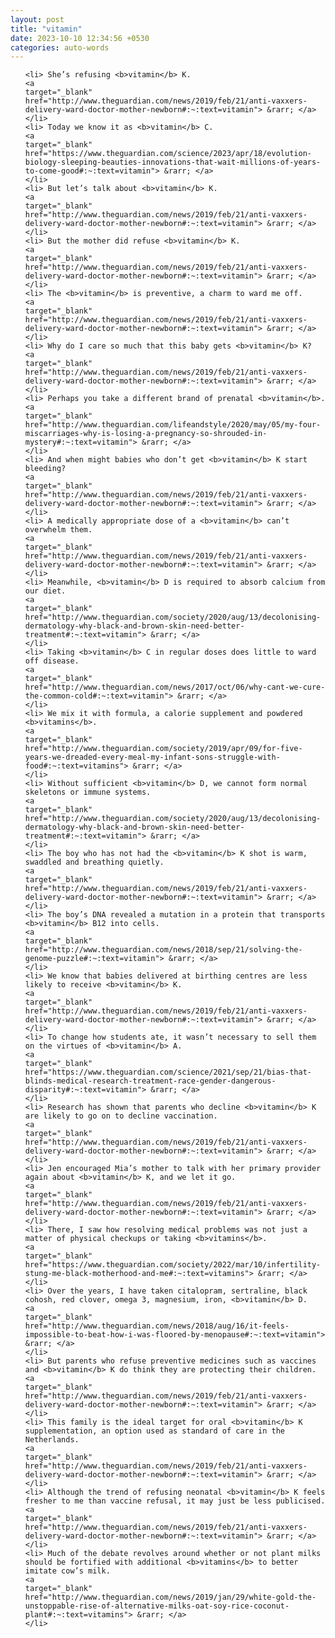 ```yaml
---
layout: post
title: "vitamin"
date: 2023-10-10 12:34:56 +0530
categories: auto-words
---
```

<ol>

    <li> She’s refusing <b>vitamin</b> K.
    <a 
    target="_blank" 
    href="http://www.theguardian.com/news/2019/feb/21/anti-vaxxers-delivery-ward-doctor-mother-newborn#:~:text=vitamin"> &rarr; </a>
    </li>
    <li> Today we know it as <b>vitamin</b> C.
    <a 
    target="_blank" 
    href="https://www.theguardian.com/science/2023/apr/18/evolution-biology-sleeping-beauties-innovations-that-wait-millions-of-years-to-come-good#:~:text=vitamin"> &rarr; </a>
    </li>
    <li> But let’s talk about <b>vitamin</b> K.
    <a 
    target="_blank" 
    href="http://www.theguardian.com/news/2019/feb/21/anti-vaxxers-delivery-ward-doctor-mother-newborn#:~:text=vitamin"> &rarr; </a>
    </li>
    <li> But the mother did refuse <b>vitamin</b> K.
    <a 
    target="_blank" 
    href="http://www.theguardian.com/news/2019/feb/21/anti-vaxxers-delivery-ward-doctor-mother-newborn#:~:text=vitamin"> &rarr; </a>
    </li>
    <li> The <b>vitamin</b> is preventive, a charm to ward me off.
    <a 
    target="_blank" 
    href="http://www.theguardian.com/news/2019/feb/21/anti-vaxxers-delivery-ward-doctor-mother-newborn#:~:text=vitamin"> &rarr; </a>
    </li>
    <li> Why do I care so much that this baby gets <b>vitamin</b> K?
    <a 
    target="_blank" 
    href="http://www.theguardian.com/news/2019/feb/21/anti-vaxxers-delivery-ward-doctor-mother-newborn#:~:text=vitamin"> &rarr; </a>
    </li>
    <li> Perhaps you take a different brand of prenatal <b>vitamin</b>.
    <a 
    target="_blank" 
    href="http://www.theguardian.com/lifeandstyle/2020/may/05/my-four-miscarriages-why-is-losing-a-pregnancy-so-shrouded-in-mystery#:~:text=vitamin"> &rarr; </a>
    </li>
    <li> And when might babies who don’t get <b>vitamin</b> K start bleeding?
    <a 
    target="_blank" 
    href="http://www.theguardian.com/news/2019/feb/21/anti-vaxxers-delivery-ward-doctor-mother-newborn#:~:text=vitamin"> &rarr; </a>
    </li>
    <li> A medically appropriate dose of a <b>vitamin</b> can’t overwhelm them.
    <a 
    target="_blank" 
    href="http://www.theguardian.com/news/2019/feb/21/anti-vaxxers-delivery-ward-doctor-mother-newborn#:~:text=vitamin"> &rarr; </a>
    </li>
    <li> Meanwhile, <b>vitamin</b> D is required to absorb calcium from our diet.
    <a 
    target="_blank" 
    href="http://www.theguardian.com/society/2020/aug/13/decolonising-dermatology-why-black-and-brown-skin-need-better-treatment#:~:text=vitamin"> &rarr; </a>
    </li>
    <li> Taking <b>vitamin</b> C in regular doses does little to ward off disease.
    <a 
    target="_blank" 
    href="http://www.theguardian.com/news/2017/oct/06/why-cant-we-cure-the-common-cold#:~:text=vitamin"> &rarr; </a>
    </li>
    <li> We mix it with formula, a calorie supplement and powdered <b>vitamins</b>.
    <a 
    target="_blank" 
    href="http://www.theguardian.com/society/2019/apr/09/for-five-years-we-dreaded-every-meal-my-infant-sons-struggle-with-food#:~:text=vitamins"> &rarr; </a>
    </li>
    <li> Without sufficient <b>vitamin</b> D, we cannot form normal skeletons or immune systems.
    <a 
    target="_blank" 
    href="http://www.theguardian.com/society/2020/aug/13/decolonising-dermatology-why-black-and-brown-skin-need-better-treatment#:~:text=vitamin"> &rarr; </a>
    </li>
    <li> The boy who has not had the <b>vitamin</b> K shot is warm, swaddled and breathing quietly.
    <a 
    target="_blank" 
    href="http://www.theguardian.com/news/2019/feb/21/anti-vaxxers-delivery-ward-doctor-mother-newborn#:~:text=vitamin"> &rarr; </a>
    </li>
    <li> The boy’s DNA revealed a mutation in a protein that transports <b>vitamin</b> B12 into cells.
    <a 
    target="_blank" 
    href="http://www.theguardian.com/news/2018/sep/21/solving-the-genome-puzzle#:~:text=vitamin"> &rarr; </a>
    </li>
    <li> We know that babies delivered at birthing centres are less likely to receive <b>vitamin</b> K.
    <a 
    target="_blank" 
    href="http://www.theguardian.com/news/2019/feb/21/anti-vaxxers-delivery-ward-doctor-mother-newborn#:~:text=vitamin"> &rarr; </a>
    </li>
    <li> To change how students ate, it wasn’t necessary to sell them on the virtues of <b>vitamin</b> A.
    <a 
    target="_blank" 
    href="https://www.theguardian.com/science/2021/sep/21/bias-that-blinds-medical-research-treatment-race-gender-dangerous-disparity#:~:text=vitamin"> &rarr; </a>
    </li>
    <li> Research has shown that parents who decline <b>vitamin</b> K are likely to go on to decline vaccination.
    <a 
    target="_blank" 
    href="http://www.theguardian.com/news/2019/feb/21/anti-vaxxers-delivery-ward-doctor-mother-newborn#:~:text=vitamin"> &rarr; </a>
    </li>
    <li> Jen encouraged Mia’s mother to talk with her primary provider again about <b>vitamin</b> K, and we let it go.
    <a 
    target="_blank" 
    href="http://www.theguardian.com/news/2019/feb/21/anti-vaxxers-delivery-ward-doctor-mother-newborn#:~:text=vitamin"> &rarr; </a>
    </li>
    <li> There, I saw how resolving medical problems was not just a matter of physical checkups or taking <b>vitamins</b>.
    <a 
    target="_blank" 
    href="https://www.theguardian.com/society/2022/mar/10/infertility-stung-me-black-motherhood-and-me#:~:text=vitamins"> &rarr; </a>
    </li>
    <li> Over the years, I have taken citalopram, sertraline, black cohosh, red clover, omega 3, magnesium, iron, <b>vitamin</b> D.
    <a 
    target="_blank" 
    href="http://www.theguardian.com/news/2018/aug/16/it-feels-impossible-to-beat-how-i-was-floored-by-menopause#:~:text=vitamin"> &rarr; </a>
    </li>
    <li> But parents who refuse preventive medicines such as vaccines and <b>vitamin</b> K do think they are protecting their children.
    <a 
    target="_blank" 
    href="http://www.theguardian.com/news/2019/feb/21/anti-vaxxers-delivery-ward-doctor-mother-newborn#:~:text=vitamin"> &rarr; </a>
    </li>
    <li> This family is the ideal target for oral <b>vitamin</b> K supplementation, an option used as standard of care in the Netherlands.
    <a 
    target="_blank" 
    href="http://www.theguardian.com/news/2019/feb/21/anti-vaxxers-delivery-ward-doctor-mother-newborn#:~:text=vitamin"> &rarr; </a>
    </li>
    <li> Although the trend of refusing neonatal <b>vitamin</b> K feels fresher to me than vaccine refusal, it may just be less publicised.
    <a 
    target="_blank" 
    href="http://www.theguardian.com/news/2019/feb/21/anti-vaxxers-delivery-ward-doctor-mother-newborn#:~:text=vitamin"> &rarr; </a>
    </li>
    <li> Much of the debate revolves around whether or not plant milks should be fortified with additional <b>vitamins</b> to better imitate cow’s milk.
    <a 
    target="_blank" 
    href="http://www.theguardian.com/news/2019/jan/29/white-gold-the-unstoppable-rise-of-alternative-milks-oat-soy-rice-coconut-plant#:~:text=vitamins"> &rarr; </a>
    </li>